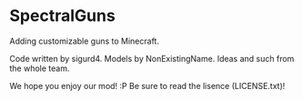 # SpectralGuns
Adding customizable guns to Minecraft.

Code written by sigurd4.
Models by NonExistingName.
Ideas and such from the whole team.

We hope you enjoy our mod! :P
Be sure to read the lisence (LICENSE.txt)!
